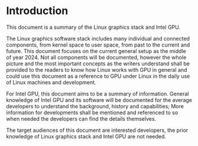 # Introduction

This document is a summary of the Linux graphics stack and Intel GPU.

The Linux graphics software stack includes many individual and connected components, from kernel space to user space, from past to the current and future. This document focuses on the current general setup as the middle of year 2024. Not all components will be documented, however the whole picture and the most important concepts as the writers understand shall be provided to the readers to know how Linux works with GPU in general and could use this document as a reference to GPU under Linux in the daily use of Linux machines and development.

For Intel GPU, this document aims to be a summary of information. General knowledge of Intel GPU and its software will be documented for the average developers to understand the background, history and capabilities; More information for developments shall be mentioned and referenced to so when needed the developers can find the details themselves.

The target audiences of this document are interested developers, the prior knowledge of Linux graphics stack and Intel GPU are not needed.